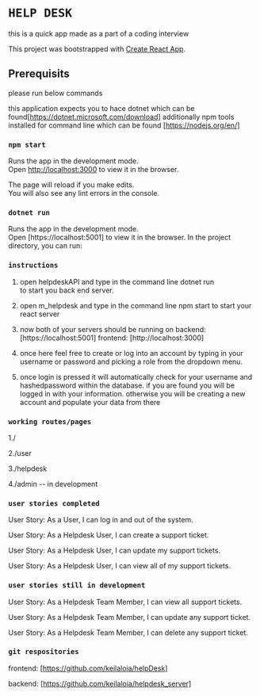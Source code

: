 # `HELP DESK`
this is a quick app made as a part of a coding interview

This project was bootstrapped with [Create React App](https://github.com/facebook/create-react-app).

## Prerequisits

please run below commands

this application expects you to hace dotnet which can be found[https://dotnet.microsoft.com/download]
additionally npm tools installed for command line which can be found
[https://nodejs.org/en/]

### `npm start`

Runs the app in the development mode.<br>
Open [http://localhost:3000](http://localhost:3000) to view it in the browser.

The page will reload if you make edits.<br>
You will also see any lint errors in the console.


### `dotnet run`
Runs the app in the development mode.<br>
Open [https://localhost:5001] to view it in the browser.
In the project directory, you can run:

### `instructions`
1. open helpdeskAPI and type in the command line dotnet run  
to start you back end server.

2. open m_helpdesk and type in the command line npm start to start your react server 

3. now both of your servers should be running on 
backend: [https://localhost:5001]
frontend: [http://localhost:3000]

4. once here feel free to create or log into an account by typing in your username or password and picking a role from the dropdown menu.

5. once login is pressed it will automatically check for your username and hashedpassword within the database. if you are found you will be logged in with your information. 
otherwise you will be creating a new account and populate your data from there

### `working routes/pages`
1./

2./user

3./helpdesk

4./admin -- in development

### `user stories completed`
User Story: As a User, I can log in and out of the system.

User Story: As a Helpdesk User, I can create a support ticket.

User Story: As a Helpdesk User, I can update my support tickets.

User Story: As a Helpdesk User, I can view all of my support tickets.

### `user stories still in development`
User Story: As a Helpdesk Team Member, I can view all support tickets. 

User Story: As a Helpdesk Team Member, I can update any support ticket. 

User Story: As a Helpdesk Team Member, I can delete any support ticket.


### `git respositories`
frontend: [https://github.com/keilaloia/helpDesk]

backend: [https://github.com/keilaloia/helpdesk_server]